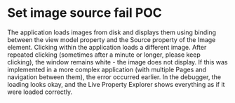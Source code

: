 # Set image source fail POC

The application loads images from disk and displays them using binding between the view model property and the Source property of the Image element.
Clicking within the application loads a different image. After repeated clicking (sometimes after a minute or longer, please keep clicking),
the window remains white - the image does not display. If this was implemented in a more complex application (with multiple Pages and navigation between them),
the error occurred earlier. In the debugger, the loading looks okay, and the Live Property Explorer shows everything as if it were loaded correctly.
